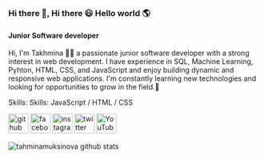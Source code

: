### Hi there 👋, Hi there 😃 Hello world 🌎
#### Junior Software developer 
Hi, I'm Takhmina 👋🏻
 a passionate junior software developer with a strong interest in web development. I have experience in SQL, Machine Learning, Pyhton,  HTML, CSS, and JavaScript and enjoy building dynamic and responsive web applications. I'm constantly learning new technologies and looking for opportunities to grow in the field.🦾

Skills: Skills: JavaScript / HTML / CSS



[<img src='https://cdn.jsdelivr.net/npm/simple-icons@3.0.1/icons/github.svg' alt='github' height='40'>](https://github.com/tahminamuksinova)  [<img src='https://cdn.jsdelivr.net/npm/simple-icons@3.0.1/icons/facebook.svg' alt='facebook' height='40'>](https://www.facebook.com/TakhminaVictory)  [<img src='https://cdn.jsdelivr.net/npm/simple-icons@3.0.1/icons/instagram.svg' alt='instagram' height='40'>](https://www.instagram.com/takhmina5/)  [<img src='https://cdn.jsdelivr.net/npm/simple-icons@3.0.1/icons/twitter.svg' alt='twitter' height='40'>](https://twitter.com/Takhmina1515)  [<img src='https://cdn.jsdelivr.net/npm/simple-icons@3.0.1/icons/youtube.svg' alt='YouTube' height='40'>](https://www.youtube.com/channel/TakhminaMuksinova)  

![tahminamuksinova github stats](https://github-readme-stats.vercel.app/api?username=tahminamuksinova&show_icons=true&hide_border=true)




